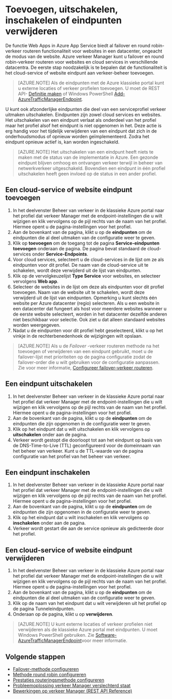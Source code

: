 <properties
   pageTitle="Eindpunten in Azure verkeer beheer beheren | Microsoft Azure"
   description="Dit artikel helpt u bij het toevoegen, verwijderen, inschakelen en uitschakelen van de eindpunten van Azure verkeer Manager."
   services="traffic-manager"
   documentationCenter=""
   authors="sdwheeler"
   manager="carmonm"
   editor="tysonn" />
<tags
   ms.service="traffic-manager"
   ms.devlang="na"
   ms.topic="get-started-article"
   ms.tgt_pltfrm="na"
   ms.workload="infrastructure-services"
   ms.date="03/17/2016"
   ms.author="sewhee" />

# <a name="add-disable-enable-or-delete-endpoints"></a>Toevoegen, uitschakelen, inschakelen of eindpunten verwijderen

De functie Web Apps in Azure App Service biedt al failover en round robin-verkeer routeren functionaliteit voor websites in een datacenter, ongeacht de modus van de website. Azure verkeer Manager kunt u failover en round robin-verkeer routeren voor websites en cloud services in verschillende datacentra. De eerste stap noodzakelijk is te bepalen dat de functionaliteit is het cloud-service of website eindpunt aan verkeer-beheer toevoegen.

>[AZURE.NOTE] Als de eindpunten met de Azure klassieke portal kunt u externe locaties of verkeer profielen toevoegen. U moet de REST API- [Definitie maken](http://go.microsoft.com/fwlink/p/?LinkId=400772) of Windows PowerShell [Add-AzureTrafficManagerEndpoint](http://go.microsoft.com/fwlink/p/?LinkId=400774).

U kunt ook afzonderlijke eindpunten die deel van een serviceprofiel verkeer uitmaken uitschakelen. Eindpunten zijn zowel cloud services en websites. Het uitschakelen van een eindpunt verlaat als onderdeel van het profiel maar het profiel alsof het eindpunt is niet opgenomen in het. Deze actie is erg handig voor het tijdelijk verwijderen van een eindpunt dat zich in de onderhoudsmodus of opnieuw worden geïmplementeerd. Zodra het eindpunt opnieuw actief is, kan worden ingeschakeld.

>[AZURE.NOTE] Het uitschakelen van een eindpunt heeft niets te maken met de status van de implementatie in Azure. Een gezonde eindpunt blijven omhoog en ontvangen verkeer terwijl in beheer van netwerkverkeer uitgeschakeld. Bovendien een eindpunt in één profiel uitschakelen heeft geen invloed op de status in een ander profiel.

## <a name="to-add-a-cloud-service-or-website-endpoint"></a>Een cloud-service of website eindpunt toevoegen


1. In het deelvenster Beheer van verkeer in de klassieke Azure portal naar het profiel dat verkeer Manager met de endpoint-instellingen die u wilt wijzigen en klik vervolgens op de pijl rechts van de naam van het profiel. Hiermee opent u de pagina-instellingen voor het profiel.
2. Aan de bovenkant van de pagina, klikt u op de **eindpunten** om de eindpunten die al deel uitmaken van de configuratie weer te geven.
3. Klik op **toevoegen** om de toegang tot de pagina **Service-eindpunten toevoegen** onderaan de pagina. De pagina bevat standaard de cloud-services onder **Service-Endpoints**.
4. Voor cloud services, selecteert u de cloud-services in de lijst om ze als eindpunten voor dit profiel. De naam van de cloud-service uit te schakelen, wordt deze verwijderd uit de lijst van eindpunten.
5. Klik op de vervolgkeuzelijst **Type Service** voor websites, en selecteer vervolgens **Web app**.
6. Selecteer de websites in de lijst om deze als eindpunten voor dit profiel toevoegen. Naam van de website uit te schakelen, wordt deze verwijderd uit de lijst van eindpunten. Opmerking u kunt slechts één website per Azure datacenter (regio) selecteren. Als u een website in een datacenter dat fungeert als host voor meerdere websites wanneer u de eerste website selecteert, worden in het datacenter dezelfde anderen niet beschikbaar voor selectie. Ook ziet u dat alleen standaard websites worden weergegeven.
7. Nadat u de eindpunten voor dit profiel hebt geselecteerd, klikt u op het vinkje in de rechterbenedenhoek de wijzigingen wilt opslaan.

>[AZURE.NOTE] Als u de *Failover* -verkeer routeren methode na het toevoegen of verwijderen van een eindpunt gebruikt, moet u de failover-lijst met prioriteiten op de pagina configuratie zodat de failover-order die u wilt gebruiken voor de configuratie aanpassen. Zie voor meer informatie, [Configureer failover-verkeer routeren](traffic-manager-configure-failover-routing-method.md).

## <a name="to-disable-an-endpoint"></a>Een eindpunt uitschakelen

1. In het deelvenster Beheer van verkeer in de klassieke Azure portal naar het profiel dat verkeer Manager met de endpoint-instellingen die u wilt wijzigen en klik vervolgens op de pijl rechts van de naam van het profiel. Hiermee opent u de pagina-instellingen voor het profiel.
2. Aan de bovenkant van de pagina, klikt u op de **eindpunten** om de eindpunten die zijn opgenomen in de configuratie weer te geven.
3. Klik op het eindpunt dat u wilt uitschakelen en klik vervolgens op **uitschakelen** onder aan de pagina.
4. Verkeer wordt gestopt die doorloopt tot aan het eindpunt op basis van de DNS-Time-to-Live (TTL) geconfigureerd voor de domeinnaam van het beheer van verkeer. Kunt u de TTL-waarde van de pagina configuratie van het profiel van het beheer van verkeer.

## <a name="to-enable-an-endpoint"></a>Een eindpunt inschakelen

1. In het deelvenster Beheer van verkeer in de klassieke Azure portal naar het profiel dat verkeer Manager met de endpoint-instellingen die u wilt wijzigen en klik vervolgens op de pijl rechts van de naam van het profiel. Hiermee opent u de pagina-instellingen voor het profiel.
2. Aan de bovenkant van de pagina, klikt u op de **eindpunten** om de eindpunten die zijn opgenomen in de configuratie weer te geven.
3. Klik op het eindpunt dat u wilt inschakelen en klik vervolgens op **inschakelen** onder aan de pagina.
4. Verkeer wordt gestart die aan de service opnieuw als gedicteerde door het profiel.

## <a name="to-delete-a-cloud-service-or-website-endpoint"></a>Een cloud-service of website eindpunt verwijderen


1. In het deelvenster Beheer van verkeer in de klassieke Azure portal naar het profiel dat verkeer Manager met de endpoint-instellingen die u wilt wijzigen en klik vervolgens op de pijl rechts van de naam van het profiel. Hiermee opent u de pagina-instellingen voor het profiel.
2. Aan de bovenkant van de pagina, klikt u op de **eindpunten** om de eindpunten die al deel uitmaken van de configuratie weer te geven.
3. Klik op de naam van het eindpunt dat u wilt verwijderen uit het profiel op de pagina Tunneleindpunten.
4. Onderaan op de pagina, klikt u op **verwijderen**.

>[AZURE.NOTE] U kunt externe locaties of verkeer profielen niet verwijderen als de klassieke Azure portal met eindpunten. U moet Windows PowerShell gebruiken. Zie [Software-AzureTrafficManagerEndpoint](https://msdn.microsoft.com/library/dn690251.aspx)voor meer informatie.

## <a name="next-steps"></a>Volgende stappen

- [Failover-methode configureren](traffic-manager-configure-failover-routing-method.md)
- [Methode round robin configureren](traffic-manager-configure-round-robin-routing-method.md)
- [Prestaties routeringsmethode configureren](traffic-manager-configure-performance-routing-method.md)
- [Probleemoplossing verkeer Manager verslechterd staat](traffic-manager-troubleshooting-degraded.md)
- [Bewerkingen op verkeer Manager (REST API Reference)](http://go.microsoft.com/fwlink/p/?LinkID=313584)

